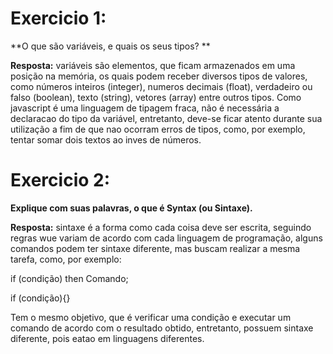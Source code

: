# Exercicio 1:
**O que são variáveis, e quais os seus tipos? **

**Resposta:** variáveis são elementos, que ficam armazenados em uma posição na memória, os quais podem receber diversos tipos de valores, como números inteiros (integer), numeros decimais (float), verdadeiro ou falso (boolean), texto (string), vetores (array) entre outros tipos. Como javascript é uma linguagem de tipagem fraca, não é necessária a declaracao do tipo da variável, entretanto, deve-se ficar atento durante sua utilização a fim de que nao ocorram erros de tipos, como, por exemplo, tentar somar dois textos ao inves de números.

# Exercicio 2:
**Explique com suas palavras, o que é Syntax (ou Sintaxe).**

**Resposta:** sintaxe é a forma como cada coisa deve ser escrita, seguindo regras wue variam de acordo com cada linguagem de programação, alguns comandos podem ter sintaxe diferente, mas buscam realizar a mesma tarefa, como, por exemplo:

if (condição) then
Comando;

if (condição){} 

Tem o mesmo objetivo, que é verificar uma condição e executar um comando de acordo com o resultado obtido, entretanto, possuem sintaxe diferente, pois eatao em linguagens diferentes.
